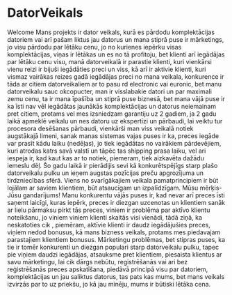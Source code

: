 # DatorVeikals
Welcome
Mans projekts ir dator veikals, kurā es pārdodu komplektācijas datoriem vai arī pašam liktus jau datorus un mana stiprā puse ir mārketings, jo visu pārdodu par lētāku cenu, jo no kurienes iepērku visas komplektācijas, viņas ir lētākas un es no tā profitoju, bet klienti arī iegādājas par lētāku cenu visu, manā datorveikalā ir parastie klienti, kuri vienkārsi vienu reizi ir bijuši iegādāties preci un viss, kā arī ir aktivie klienti, kuri vismaz vairākas reizes gadā iegādājas preci no mana veikala, konkurence ir tāda ar citiem datorveikaliem ar to pasu rd electronic vai euronic, bet manu datorveikalu sauc okcopucter, man ir visslabakie datori un par maximali zemu cenu, ta ir mana īpašība un stiprā puse biznesā, bet mana vājā puse ir ka īsti nav vēl iegādātas jaunākās komplektācijas un datorus neiemainam pret citiem, protams vel mes izsniedzam garantiju uz 2 gadiem, ja 2 gadu laikā apmeklē veikalu un nes datoru uz ekspertīzi un pārbaudi, lai veiktu tur procesora desēšanas pārbaudi, vienkārši man viss veikalā notiek augstākajā limeni, sanak manas sistemas vajas puses ir ka, preces iegāde var prasīt kādu laiku (nedēļas), jo tiek iegādātas no vairākiem pārdevējiem, kuri atrodas katrs savā valstī un tāpēc tas shipping prasa laiku, vel ari iespeja ir, kad kaut kas ar to notiek, piemeram, tiek aizkavēta dažādu iemeslu dēļ. 
Šo gadu laikā ir pierādijis sevi kā konkurētspējīgs starp plašo datorveikalu pulku un ieņem augstas pozīcijas preču apgrozījuma un tirdzniecības sfērā. Viens no svarīgākajiem veikala pamatprincipiem ir būt lojālam ar saviem klientiem, būt atsaucīgam un izpalīdzīgam. Mūsu mērķis- Jūsu gandarījums!
Manu konkurentu vājās puses ir, kad nevar arī preces īsti saņemt laicīgi, kuras iepērk, preces ir diezgan uzcenotas un klientiem sanāk ar lielu pārmaksu pirkt tās preces, viniem ir problēma par aktīvo klientu noteikšanu, jo viniem viniem klienti skaitās visi vienādi, tādā ziņā, ka neskatoties cik , piemēram, aktīvie klienti ir daudz iegādājušies preces, viņiem nedod bonusus, kā mans bizness veikals, protams mes piedavajam parastajiem klientiem bonusus. 
Mārketingu problēmas, bet stipras puses, ka tie ir tomēr konkurenti un diezgan populari starp datorveikalu pulku, tapec pie viņiem daudzi iegādājas, atsauksme pret klientiem, piesaista klientus ar savu mārketingu, lai cik dārgs nebūtu, registrēšanās vai ari bez reģistrēšanās preces apskatīšana, piedāvā principā visu par datoriem, komplektācijas un jau saliktus datorus, tas pats kas mums, bet mans veikals izvirzās par to uz priekšu, jo kā jau minēju, mums ir būtiski lētāka cena.
